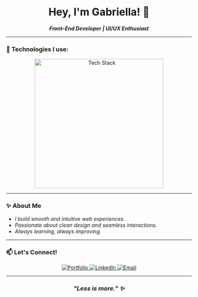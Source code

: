 <h1 align="center">Hey, I'm Gabriella! 🌿</h1>

<p align="center">
  <strong><em>Front-End Developer | UI/UX Enthusiast</em></strong>
</p>

---

### 🚀 **Technologies I use:**
<p align="center">
  <img src="https://skillicons.dev/icons?i=html,css,js,react,tailwind,git,nodejs" alt="Tech Stack" width="350"/>
</p>

---

### ✨ **About Me**
- _I build smooth and intuitive web experiences._
- _Passionate about clean design and seamless interactions._
- _Always learning, always improving._

---

### 📫 **Let's Connect!**
<p align="center">
  <a href="https://gabriella-portfolio.vercel.app/" target="_blank" rel="noopener noreferrer">
    <img src="https://img.shields.io/badge/Portfolio-f4a5c3?style=for-the-badge&logo=vercel&logoColor=white" alt="Portfolio"/>
  </a>
  <a href="https://www.linkedin.com/in/gabriellamsa/" target="_blank" rel="noopener noreferrer">
    <img src="https://img.shields.io/badge/LinkedIn-ea7aa9?style=for-the-badge&logo=linkedin&logoColor=white" alt="LinkedIn"/>
  </a>
  <a href="mailto:gabriellamsandrade@gmail.com" target="_blank" rel="noopener noreferrer">
    <img src="https://img.shields.io/badge/Email-d95c88?style=for-the-badge&logo=gmail&logoColor=white" alt="Email"/>
  </a>
</p>

---

<h3 align="center"><em>"Less is more." ✨</em></h3>
